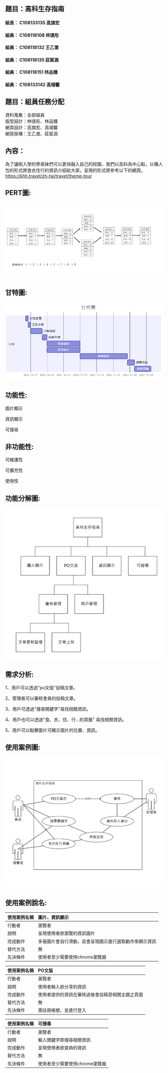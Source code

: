 
## 題目：高科生存指南

#### 組長： C108133135 高旗宏
#### 組員： C108118108 林璟彤
#### 組員： C108118132 王乙澂
#### 組員： C108118135 莊絜涵
#### 組員： C108118151 林品臻
#### 組員： C108133142 高翊馨

## 題目：組員任務分配
資料蒐集：全部組員  
版型設計：林璟彤、林品臻  
網頁設計：高旗宏、高翊馨  
網頁架構：王乙澂、莊絜涵  

## 內容：
為了讓剛入學的學弟妹們可以更快融入自己的校園，我們以高科為中心點，以懶人包的形式將食衣住行的資訊介紹給大家。呈現的形式將參考以下的網頁。  
https://khh.travel/zh-tw/travel/theme-tour
## PERT圖:
![PERT圖](Team2.jpg)
## 甘特圖:
![甘特圖](gantt.png)

## 功能性:
圖片顯示

資訊顯示

可搜尋
## 非功能性:
可維護性

可擴充性

使用性
## 功能分解圖:
![功能分解圖](功能分析圖.PNG)
## 需求分析:
1、用戶可以透過"po文版"投稿文章。

2、管理者可以審核會員的投稿文章。

3、用戶可透過"搜尋關鍵字"尋找相館資訊。

4、用戶也可以透過"食、衣、住、行...的頁籤" 尋找相關資訊。

5、用戶可以點擊圖片可顯示圖片的位置、資訊。

## 使用案例圖:
![使用案例圖](使用案例圖.PNG)

## 使用案例說名:
 | 使用案例名稱 |圖片、資訊顯示|
 |:-|:-|
 |行動者|瀏覽者|
 |說明|呈現使用者欲瀏覽的資訊圖片|
 |完成動作|多張圖片會自行滑動，且會呈現圖示進行選取動作來顯示資訊|
 |替代方法|無|
 |先決條件|使用者至少需要使用chrome瀏覽器|
 
   | 使用案例名稱 |PO文版|
 |:-|:-|
 |行動者|瀏覽者|
 |說明|使用者輸入欲分享的資訊|
 |完成動作|使用者提供的資訊在審核過後會投稿至相關主題之頁面|
 |替代方法|無|
 |先決條件|需註冊帳號，並進行登入|
 
  | 使用案例名稱 |可搜尋|
 |:-|:-|
 |行動者|瀏覽者|
 |說明|輸入關鍵字即搜尋相關資訊|
 |完成動作|呈現使用者欲查詢的資訊|
 |替代方法|無|
 |先決條件|使用者至少需要使用chrome瀏覽器|
 






